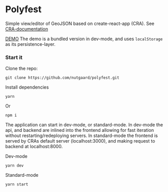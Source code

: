 # Polyfest

Simple view/editor of GeoJSON based on create-react-app (CRA).
See [CRA-documentation](README-CRA.md)

[DEMO](https://nutgaard.github.io/polyfest) 
The demo is a bundled version in dev-mode, and uses `localStorage` as its persistence-layer.

### Start it

Clone the repo:
```
git clone https://github.com/nutgaard/polyfest.git
```

Install dependencies
```
yarn
```
Or 
```
npm i
```

The application can start in dev-mode, or standard-mode.
In dev-mode the api, and backend are inlined into the frontend allowing for fast iteration without restarting/redeploying servers.
In standard-mode the frontend is served by CRAs default server (localhost:3000), and making request to backend at localhost:8000.

Dev-mode
```
yarn dev
```

Standard-mode
```
yarn start
```


